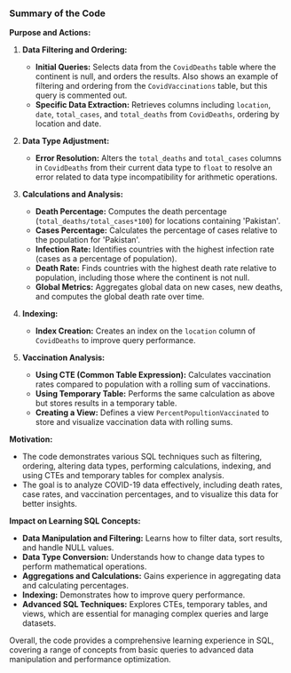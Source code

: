 ### Summary of the Code

**Purpose and Actions:**
1. **Data Filtering and Ordering:**
   - **Initial Queries:** Selects data from the `CovidDeaths` table where the continent is null, and orders the results. Also shows an example of filtering and ordering from the `CovidVaccinations` table, but this query is commented out.
   - **Specific Data Extraction:** Retrieves columns including `location`, `date`, `total_cases`, and `total_deaths` from `CovidDeaths`, ordering by location and date.

2. **Data Type Adjustment:**
   - **Error Resolution:** Alters the `total_deaths` and `total_cases` columns in `CovidDeaths` from their current data type to `float` to resolve an error related to data type incompatibility for arithmetic operations.

3. **Calculations and Analysis:**
   - **Death Percentage:** Computes the death percentage (`total_deaths/total_cases*100`) for locations containing 'Pakistan'.
   - **Cases Percentage:** Calculates the percentage of cases relative to the population for 'Pakistan'.
   - **Infection Rate:** Identifies countries with the highest infection rate (cases as a percentage of population).
   - **Death Rate:** Finds countries with the highest death rate relative to population, including those where the continent is not null.
   - **Global Metrics:** Aggregates global data on new cases, new deaths, and computes the global death rate over time.

4. **Indexing:**
   - **Index Creation:** Creates an index on the `location` column of `CovidDeaths` to improve query performance.

5. **Vaccination Analysis:**
   - **Using CTE (Common Table Expression):** Calculates vaccination rates compared to population with a rolling sum of vaccinations.
   - **Using Temporary Table:** Performs the same calculation as above but stores results in a temporary table.
   - **Creating a View:** Defines a view `PercentPopultionVaccinated` to store and visualize vaccination data with rolling sums.

**Motivation:**
- The code demonstrates various SQL techniques such as filtering, ordering, altering data types, performing calculations, indexing, and using CTEs and temporary tables for complex analysis.
- The goal is to analyze COVID-19 data effectively, including death rates, case rates, and vaccination percentages, and to visualize this data for better insights.

**Impact on Learning SQL Concepts:**
- **Data Manipulation and Filtering:** Learns how to filter data, sort results, and handle NULL values.
- **Data Type Conversion:** Understands how to change data types to perform mathematical operations.
- **Aggregations and Calculations:** Gains experience in aggregating data and calculating percentages.
- **Indexing:** Demonstrates how to improve query performance.
- **Advanced SQL Techniques:** Explores CTEs, temporary tables, and views, which are essential for managing complex queries and large datasets.

Overall, the code provides a comprehensive learning experience in SQL, covering a range of concepts from basic queries to advanced data manipulation and performance optimization.
